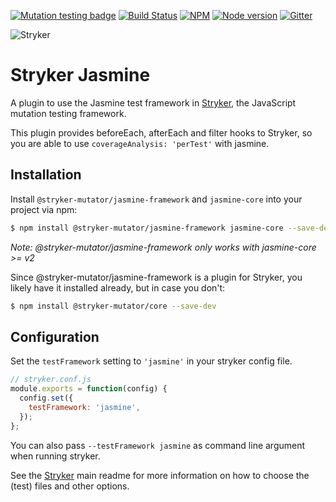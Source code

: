 [![Mutation testing badge](https://img.shields.io/endpoint?style=flat&url=https%3A%2F%2Fbadge-api.stryker-mutator.io%2Fgithub.com%2Fstryker-mutator%2Fstryker%2Fmaster%3Fmodule%3Djasmine-framework)](https://dashboard.stryker-mutator.io/reports/github.com/stryker-mutator/stryker/chore/run-stryker-in-ci?module=jasmine-framework)
[![Build Status](https://github.com/stryker-mutator/stryker/workflows/CI/badge.svg)](https://github.com/stryker-mutator/stryker/actions?query=workflow%3ACI+branch%3Amaster)
[![NPM](https://img.shields.io/npm/dm/@stryker-mutator/jasmine-framework.svg)](https://www.npmjs.com/package/@stryker-mutator/jasmine-framework)
[![Node version](https://img.shields.io/node/v/@stryker-mutator/jasmine-framework.svg)](https://img.shields.io/node/v/@stryker-mutator/jasmine-framework.svg)
[![Gitter](https://badges.gitter.im/stryker-mutator/stryker.svg)](https://gitter.im/stryker-mutator/stryker?utm_source=badge&utm_medium=badge&utm_campaign=pr-badge)

![Stryker](https://github.com/stryker-mutator/stryker/raw/master/stryker-80x80.png)

# Stryker Jasmine
A plugin to use the Jasmine test framework in [Stryker](https://stryker-mutator.io), the JavaScript mutation testing framework.

This plugin provides beforeEach, afterEach and filter hooks to Stryker, so you are able to use `coverageAnalysis: 'perTest'` with jasmine.

## Installation

Install `@stryker-mutator/jasmine-framework` and `jasmine-core` into your project via npm:

```bash
$ npm install @stryker-mutator/jasmine-framework jasmine-core --save-dev
```

*Note: @stryker-mutator/jasmine-framework only works with jasmine-core >= v2*

Since @stryker-mutator/jasmine-framework is a plugin for Stryker, you likely have it installed already, but in case you don't:

```bash
$ npm install @stryker-mutator/core --save-dev
```

## Configuration

Set the `testFramework` setting to `'jasmine'` in your stryker config file.

```javascript
// stryker.conf.js
module.exports = function(config) {
  config.set({
    testFramework: 'jasmine',
  });
};
```

You can also pass `--testFramework jasmine` as command line argument when running stryker.

See the [Stryker](https://github.com/stryker-mutator/stryker) main readme for more information on how to choose the (test) files and other options.
